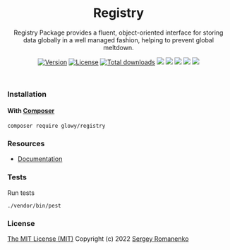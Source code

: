 <h1 align="center">Registry</h1>
<p align="center">
Registry Package provides a fluent, object-oriented interface for storing data globally in a well managed fashion, helping to prevent global meltdown.
</p>
<p align="center">
<a href="https://github.com/glowyphp/registry/releases"><img alt="Version" src="https://img.shields.io/github/release/glowyphp/registry.svg?label=version&color=green"></a> <a href="https://github.com/glowyphp/registry"><img src="https://img.shields.io/badge/license-MIT-blue.svg?color=green" alt="License"></a> <a href="https://packagist.org/packages/glowy/registry"><img src="https://poser.pugx.org/glowy/registry/downloads" alt="Total downloads"></a> <img src="https://github.com/glowyphp/registry/workflows/Static%20Analysis/badge.svg?branch=dev"> <img src="https://github.com/glowyphp/registry/workflows/Tests/badge.svg">
  <a href="https://app.codacy.com/gh/glowy/registry?utm_source=github.com&utm_medium=referral&utm_content=glowy/registry&utm_campaign=Badge_Grade_Dashboard"><img src="https://api.codacy.com/project/badge/Grade/72b4dc84c20145e1b77dc0004a3c8e3d"></a> <a href="https://codeclimate.com/github/glowy/registry/maintainability"><img src="https://api.codeclimate.com/v1/badges/a4c673a4640a3863a9a4/maintainability" /></a> <img src="http://poser.pugx.org/glowy/registry/require/php">
</p>

<br>

### Installation

#### With [Composer](https://getcomposer.org)

```
composer require glowy/registry
```

### Resources
* [Documentation](https://awilum.github.io/glowyphp/registry)

### Tests

Run tests

```
./vendor/bin/pest
```

### License
[The MIT License (MIT)](https://github.com/glowyphp/registry/blob/master/LICENSE.txt)
Copyright (c) 2022 [Sergey Romanenko](https://github.com/Awilum)
